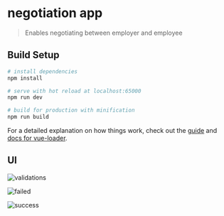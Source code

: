 # negotiation app

> Enables negotiating between employer and employee

## Build Setup

``` bash
# install dependencies
npm install

# serve with hot reload at localhost:65000
npm run dev

# build for production with minification
npm run build
```

For a detailed explanation on how things work, check out the [guide](http://vuejs-templates.github.io/webpack/) and [docs for vue-loader](http://vuejs.github.io/vue-loader).

## UI

![validations](https://raw.githubusercontent.com/konstantinsteinmiller/contract-negotiation/master/images/validations.png)

![failed](https://raw.githubusercontent.com/konstantinsteinmiller/contract-negotiation/master/images/failed.png)

![success](https://raw.githubusercontent.com/konstantinsteinmiller/contract-negotiation/master/images/success.png)
